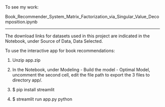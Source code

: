 To see my work:

Book_Recommender_System_Matrix_Factorization_via_Singular_Value_Decomposition.ipynb

---

The download links for datasets used in this project are indicated in the Notebook, under Source of Data, Data Selected. 

To use the interactive app for book recommendations:

1. Unzip app.zip

2. In the Notebook, under Modeling - Build the model - Optimal Model, uncomment the second cell, edit the file path to export the 3 files to directory app/.

3. $ pip install streamlit

4. $ streamlit run app.py python
